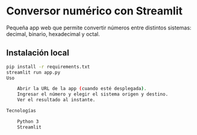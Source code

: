 # Conversor numérico con Streamlit

Pequeña app web que permite convertir números entre distintos sistemas: decimal, binario, hexadecimal y octal.

## Instalación local

```bash
pip install -r requirements.txt
streamlit run app.py
Uso

    Abrir la URL de la app (cuando esté desplegada).
    Ingresar el número y elegir el sistema origen y destino.
    Ver el resultado al instante.

Tecnologías

    Python 3
    Streamlit

